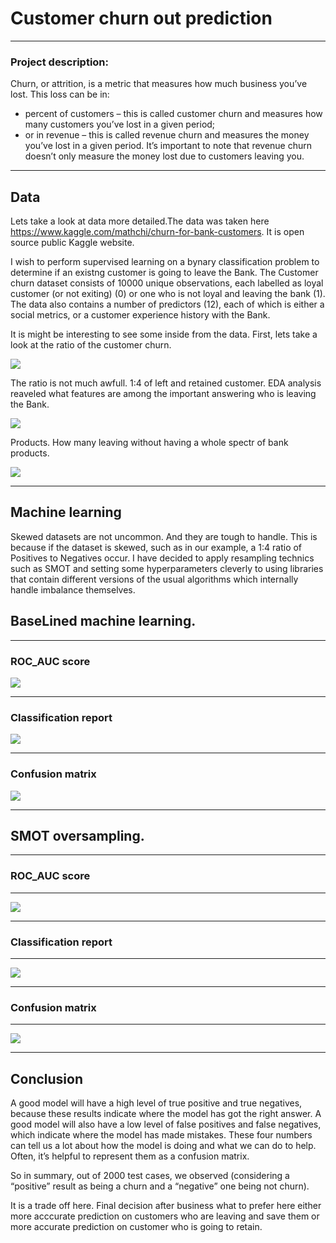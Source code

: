 # Customer churn out prediction

---

### Project description:
Churn, or attrition, is a metric that measures how much business you’ve lost. This loss can be in:
- percent of customers – this is called customer churn and measures how many customers you’ve lost in a given period;
- or in revenue – this is called revenue churn and measures the money you’ve lost in a given period. It’s important to note that revenue churn doesn’t only measure the money lost due to customers leaving you. 

---

## Data

Lets take a look at data more detailed.The data was taken here https://www.kaggle.com/mathchi/churn-for-bank-customers. It is open source public Kaggle website.

I wish to perform supervised learning on a bynary classification problem to determine if an existng customer is going to leave the Bank. The Customer churn dataset consists of 10000 unique observations, each labelled as loyal customer (or not exiting) (0) or one who is not loyal and leaving the bank (1). The data also contains a number of predictors (12), each of which is either a social  metrics, or a customer experience history with the Bank.

It is might be interesting to see some inside from the data. First, lets take a look at the ratio of the customer churn.

![](https://github.com/evgenygrobov/Customer-churn-prediction/blob/main/images/pie_chart.png)


The ratio is not much awfull. 1:4 of left and retained customer. EDA analysis reaveled what features are among the important answering who is leaving the Bank.

![](https://github.com/evgenygrobov/Customer-churn-prediction/blob/main/images/AGE%7CBalance.png)

Products. How many leaving without having a whole spectr of bank products.

![](https://github.com/evgenygrobov/Customer-churn-prediction/blob/main/images/Custome%7CProducts.png)

---

## Machine learning

Skewed datasets are not uncommon. And they are tough to handle. This is because if the dataset is skewed, such as in our example, a 1:4 ratio of Positives to Negatives occur. I have decided to apply resampling technics such as SMOT and setting some hyperparameters cleverly to using libraries that contain different versions of the usual algorithms which internally handle imbalance themselves. 

## BaseLined machine learning.

---

### ROC_AUC score

![](https://github.com/evgenygrobov/Customer-churn-prediction/blob/main/images/ROC_AUC_base_score.png)

---

### Classification report

![](https://github.com/evgenygrobov/Customer-churn-prediction/blob/main/images/CLASSReportbase.png)


---

### Confusion matrix 

![](https://github.com/evgenygrobov/Customer-churn-prediction/blob/main/images/CMbase.png)


---

## SMOT  oversampling.

---

### ROC_AUC score

---

![](https://github.com/evgenygrobov/Customer-churn-prediction/blob/main/images/SMOT_ROC.png)


---

### Classification report

---

![](https://github.com/evgenygrobov/Customer-churn-prediction/blob/main/images/SMOT%20class_report.png)


---

### Confusion matrix

---

![](https://github.com/evgenygrobov/Customer-churn-prediction/blob/main/images/SMOT_conf_plot.png)


---

## Conclusion

A good model will have a high level of true positive and true negatives, because these results indicate where the model has got the right answer. A good model will also have a low level of false positives and false negatives, which indicate where the model has made mistakes. These four numbers can tell us a lot about how the model is doing and what we can do to help. Often, it’s helpful to represent them as a confusion matrix.

So in summary, out of 2000 test cases, we observed (considering a “positive” result as being a churn and a “negative” one being not churn).

It is a trade off here. Final decision after business what to prefer here either  more acccurate prediction on customers who are leaving  and save them or more accurate prediction on customer who is going to retain. 

